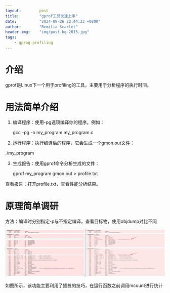 ```yaml
---
layout:        post
title:         "gprof工具快速上手"
date:          "2024-09-26 22:44:33 +0800"
author:        "Remilia Scarlet"
header-img:    "img/post-bg-2015.jpg"
tags:
    - gprog profiling
---
```


# 介绍

gprof是Linux下一个用于profiling的工具，主要用于分析程序的执行时间。

# 用法简单介绍

1. 编译程序：使用-pg选项编译你的程序。例如：

    gcc -pg -o my_program my_program.c

2. 运行程序：执行编译后的程序，它会生成一个gmon.out文件：

./my_program

3. 生成报告：使用gprof命令分析生成的文件：

    gprof my_program gmon.out > profile.txt

查看报告：打开profile.txt，查看性能分析结果。


# 原理简单调研

方法：编译时分别指定-p与不指定编译，查看目标物，使用objdump对比不同

![/img/gprof.png](/img/gprof.png)

如图所示，该功能主要利用了插桩的技巧，在运行函数之前调用mcount进行统计